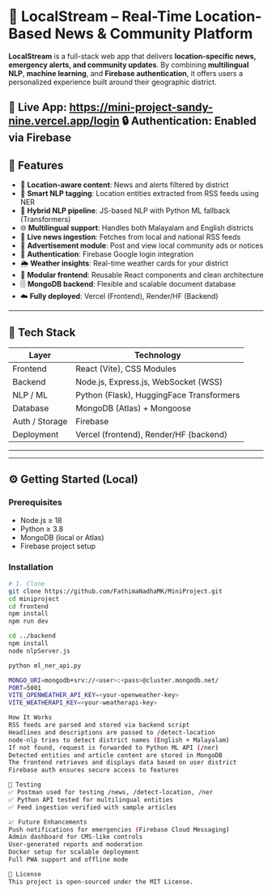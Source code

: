 # 📡 LocalStream – Real-Time Location-Based News & Community Platform

**LocalStream** is a full-stack web app that delivers **location-specific news, emergency alerts, and community updates**. By combining **multilingual NLP**, **machine learning**, and **Firebase authentication**, it offers users a personalized experience built around their geographic district.

🔗 **Live App:** https://mini-project-sandy-nine.vercel.app/login
🔒 **Authentication:** Enabled via Firebase  
---

## 🚀 Features


- 📍 **Location-aware content**: News and alerts filtered by district
- 🧠 **Smart NLP tagging**: Location entities extracted from RSS feeds using NER
- 🔁 **Hybrid NLP pipeline**: JS-based NLP with Python ML fallback (Transformers)
- 🌐 **Multilingual support**: Handles both Malayalam and English districts
- 📡 **Live news ingestion**: Fetches from local and national RSS feeds
- 📢 **Advertisement module**: Post and view local community ads or notices
- 🔐 **Authentication**: Firebase Google login integration
- 🌦 **Weather insights**: Real-time weather cards for your district
- 🧩 **Modular frontend**: Reusable React components and clean architecture
- 🗄️ **MongoDB backend**: Flexible and scalable document database
- ☁️ **Fully deployed**: Vercel (Frontend), Render/HF (Backend)

---

## 🔧 Tech Stack

| Layer         | Technology                              |
|---------------|------------------------------------------|
| Frontend      | React (Vite), CSS Modules                |
| Backend       | Node.js, Express.js, WebSocket (WSS)     |
| NLP / ML      | Python (Flask), HuggingFace Transformers |
| Database      | MongoDB (Atlas) + Mongoose               |
| Auth / Storage| Firebase                                 |
| Deployment    | Vercel (frontend), Render/HF (backend)   |

---

---

## ⚙️ Getting Started (Local)

### Prerequisites
- Node.js ≥ 18
- Python ≥ 3.8
- MongoDB (local or Atlas)
- Firebase project setup

### Installation

```bash
# 1. Clone
git clone https://github.com/FathimaNadhaMK/MiniProject.git
cd miniproject
cd frontend
npm install
npm run dev

cd ../backend
npm install
node nlpServer.js

python ml_ner_api.py

MONGO_URI=mongodb+srv://<user>:<pass>@cluster.mongodb.net/
PORT=5001
VITE_OPENWEATHER_API_KEY=<your-openweather-key>
VITE_WEATHERAPI_KEY=<your-weatherapi-key>

How It Works
RSS feeds are parsed and stored via backend script
Headlines and descriptions are passed to /detect-location
node-nlp tries to detect district names (English + Malayalam)
If not found, request is forwarded to Python ML API (/ner)
Detected entities and article content are stored in MongoDB
The frontend retrieves and displays data based on user district
Firebase auth ensures secure access to features

🧪 Testing
✅ Postman used for testing /news, /detect-location, /ner
✅ Python API tested for multilingual entities
✅ Feed ingestion verified with sample articles

📈 Future Enhancements
Push notifications for emergencies (Firebase Cloud Messaging)
Admin dashboard for CMS-like controls
User-generated reports and moderation
Docker setup for scalable deployment
Full PWA support and offline mode

📄 License
This project is open-sourced under the MIT License.


